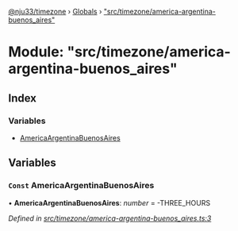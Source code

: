 [@nju33/timezone](../README.md) › [Globals](../globals.md) › ["src/timezone/america-argentina-buenos_aires"](_src_timezone_america_argentina_buenos_aires_.md)

# Module: "src/timezone/america-argentina-buenos_aires"

## Index

### Variables

* [AmericaArgentinaBuenosAires](_src_timezone_america_argentina_buenos_aires_.md#const-americaargentinabuenosaires)

## Variables

### `Const` AmericaArgentinaBuenosAires

• **AmericaArgentinaBuenosAires**: *number* = -THREE_HOURS

*Defined in [src/timezone/america-argentina-buenos_aires.ts:3](https://github.com/nju33/timezone/blob/f7057aa/src/timezone/america-argentina-buenos_aires.ts#L3)*
